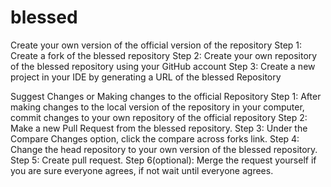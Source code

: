 # blessed
Create your own version of the official version of the repository
Step 1: Create a fork of the blessed repository
Step 2: Create your own repository of the blessed repository using your GitHub account
Step 3: Create a new project in your IDE by generating a URL of the blessed Repository

Suggest Changes or Making changes to the official Repository
Step 1: After making changes to the local version of the repository in your computer, commit changes to your own repository of the official repository
Step 2: Make a new Pull Request from the blessed repository.
Step 3: Under the Compare Changes option, click the compare across forks link.
Step 4: Change the head repository to your own version of the blessed repository.
Step 5: Create pull request.
Step 6(optional): Merge the request yourself if you are sure everyone agrees, if not wait until everyone agrees.
